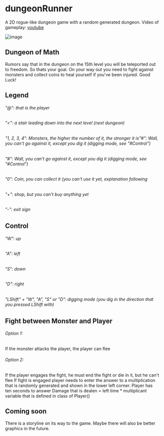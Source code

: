 # dungeonRunner
A 2D rogue-like dungeon game with a random generated dungeon.
Video of gameplay: <a target="_blank" rel="noopener noreferrer" href="https://www.youtube.com/watch?v=9r1kl7rWhjo">youtube</a>

![image](https://github.com/spheppner/dungeonRunner/blob/master/screenshot4.png)

## Dungeon of Math
Rumors say that in the dungeon on the 15th level you will be teleported out to freedom. So thats your goal. On your way out you need to fight against monsters and collect coins to heal yourself if you've been injured. Good Luck!

## Legend
###### "@": that is the player
###### "<": a stair leading down into the next level (next dungeon)
###### "1, 2, 3, 4": Monsters, the higher the number of it, the stronger it is"#": Wall, you can't go against it, except you dig it (digging mode, see "#Control")
###### "#": Wall, you can't go against it, except you dig it (digging mode, see "#Control")
###### "0": Coin, you can collect it (you can't use it yet, explanation following
###### "+": shop, but you can't buy anything yet
###### "-": exit sign

## Control
###### "W": up
###### "A": left
###### "S": down
###### "D": right
###### "LShift" + "W", "A", "S" or "D": digging mode (you dig in the direction that you pressed LShift with)

## Fight between Monster and Player
###### Option 1: 
If the monster attacks the player, the player can flee
###### Option 2: 
If the player engages the fight, he must end the fight or die in it, but he can't flee
If fight is engaged player needs to enter the answer to a multiplication that is randomly generated and shown in the lower left corner. Player has ten seconds to answer
Damage that is dealen = left time * multiplicant variable that is defined in class of Player()

## Coming soon
There is a storyline on its way to the game. Maybe there will also be better graphics in the future.
